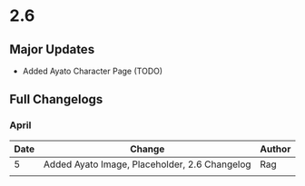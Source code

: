 # 2.6

## Major Updates

* Added Ayato Character Page (TODO)

## Full Changelogs

### April

| Date | Change                                        | Author |
| ---- | --------------------------------------------- | ------ |
| 5    | Added Ayato Image, Placeholder, 2.6 Changelog | Rag    |
|      |                                               |        |

##
